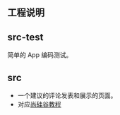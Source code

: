 ## 工程说明

## src-test

简单的 App 编码测试。

## src 

- 一个建议的评论发表和展示的页面。
- 对应[尚硅谷教程](https://www.bilibili.com/video/BV1oW41157DY?p=20)

